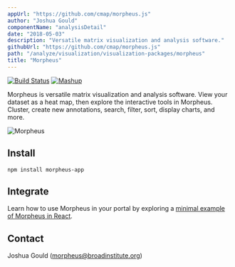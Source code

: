 ```yaml
---
appUrl: "https://github.com/cmap/morpheus.js"
author: "Joshua Gould"
componentName: "analysisDetail"
date: "2018-05-03"
description: "Versatile matrix visualization and analysis software."
githubUrl: "https://github.com/cmap/morpheus.js"
path: "/analyze/visualization/visualization-packages/morpheus"
title: "Morpheus"
---
```


[![Build Status](https://travis-ci.org/cmap/morpheus.js.svg?branch=master)](https://travis-ci.org/cmap/morpheus.js)
[![Mashup](../../_images/mashup.svg)](https://github.com/eweitz/morpheus.js-react/blob/master/README.md#morpheusjs-in-react)

Morpheus is versatile matrix visualization and analysis software. View your dataset as a heat map, then explore the interactive tools in Morpheus. Cluster, create new annotations, search, filter, sort, display charts, and more.

![Morpheus](../../_images/visualization/morpheus.png)

## Install

`npm install morpheus-app`

## Integrate

Learn how to use Morpheus in your portal by exploring a [minimal example of Morpheus in React](https://github.com/eweitz/morpheus.js-react/blob/master/README.md#morpheusjs-in-react).

## Contact

Joshua Gould ([morpheus@broadinstitute.org](mailto:morpheus@broadinstitute.org))
